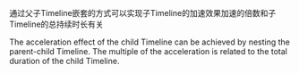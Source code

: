 通过父子Timeline嵌套的方式可以实现子Timeline的加速效果加速的倍数和子Timeline的总持续时长有关

The acceleration effect of the child Timeline can be achieved by nesting the parent-child Timeline. The multiple of the acceleration is related to the total duration of the child Timeline.